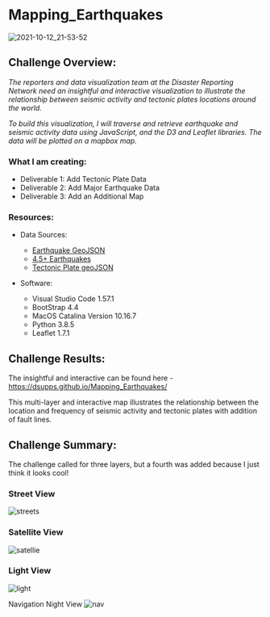 # Mapping_Earthquakes
![2021-10-12_21-53-52](https://user-images.githubusercontent.com/36451701/137054108-75aed5a2-d0f4-4d2c-ae11-498a99d316f8.png)

## Challenge Overview:
*The reporters and data visualization team at the Disaster Reporting Network need an insightful and interactive visualization to illustrate the relationship between seismic activity and tectonic plates locations around the world.*

*To build this visualization, I will traverse and retrieve earthquake and seismic activity data using JavaScript, and the D3 and Leaflet libraries.  The data will be plotted on a mapbox map.*

### What I am creating:
- Deliverable 1: Add Tectonic Plate Data
- Deliverable 2: Add Major Earthquake Data
- Deliverable 3: Add an Additional Map

### Resources:
- Data Sources:
    - [Earthquake GeoJSON](https://earthquake.usgs.gov/earthquakes/feed/v1.0/summary/all_week.geojson)
    - [4.5+ Earthquakes](https://earthquake.usgs.gov/earthquakes/feed/v1.0/summary/4.5_week.geojson)
    - [Tectonic Plate geoJSON](https://raw.githubusercontent.com/fraxen/tectonicplates/master/GeoJSON/PB2002_boundaries.json)

- Software:
    - Visual Studio Code 1.57.1
    - BootStrap 4.4
    - MacOS Catalina Version 10.16.7
    - Python 3.8.5
    - Leaflet 1.7.1
    
## Challenge Results:
The insightful and interactive can be found here - https://dsupps.github.io/Mapping_Earthquakes/

This multi-layer and interactive map illustrates the relationship between the location and frequency of seismic activity and tectonic plates with addition of fault lines. 

## Challenge Summary:

The challenge called for three layers, but a fourth was added because I just think it looks cool!

### Street View

![streets](https://user-images.githubusercontent.com/36451701/126018112-234eb23f-5146-458a-9942-738749264efc.png)

### Satellite View
![satellie](https://user-images.githubusercontent.com/36451701/126018120-943bf1ad-6e11-40d3-a21e-dd59c752775a.png)

### Light View
![light](https://user-images.githubusercontent.com/36451701/126018121-e89ac807-c3fe-4ca7-8fda-3da48cce7f83.png)

Navigation Night View
![nav](https://user-images.githubusercontent.com/36451701/126018125-3c2b6cad-9b5f-447b-b9e7-1139caa0dd30.png)





